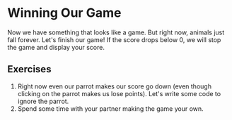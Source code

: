 # Winning Our Game

Now we have something that looks like a game. But right now, animals just fall forever. Let's finish our game! If the score drops below 0, we will stop the game and display your score.

## Exercises

1. Right now even our parrot makes our score go down (even though clicking on the parrot makes us lose points). Let's write some code to ignore the parrot.
2. Spend some time with your partner making the game your own.
